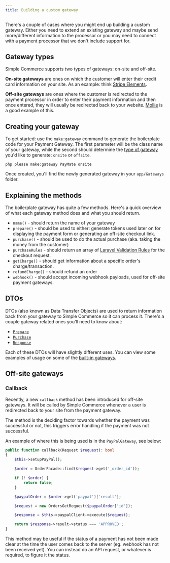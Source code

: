 ```yaml
---
title: Building a custom gateway
---
```


There's a couple of cases where you might end up building a custom gateway. Either you need to extend an existing gateway and maybe send more/different information to the processor or you may need to connect with a payment processor that we don't include support for.

## Gateway types

Simple Commerce supports two types of gateways: on-site and off-site.

**On-site gateways** are ones on which the customer will enter their credit card information on your site. As an example: think [Stripe Elements](https://stripe.com/en-gb/payments/elements).

**Off-site gateways** are ones where the customer is redirected to the payment processor in order to enter their payment information and then once entered, they will usually be redirected back to your website. [Mollie](https://www.mollie.com/) is a good example of this.

## Creating your gateway

To get started: use the `make:gateway` command to generate the boilerplate code for your Payment Gateway. The first parameter will be the class name of your gateway, while the second should determine the [type of gateway](#content-gateway-types) you'd like to generate: `onsite` or `offsite`.

```
php please make:gateway PayMate onsite
```

Once created, you'll find the newly generated gateway in your `app/Gateways` folder.

## Explaining the methods

The boilerplate gateway has quite a few methods. Here's a quick overview of what each gateway method does and what you should return.

* `name()` - should return the name of your gateway
* `prepare()` - should be used to either: generate tokens used later on for displaying the payment form or generating an off-site checkout link.
* `purchase()` - should be used to do the actual purchase (aka. taking the money from the customer)
* `purchaseRules` - should return an array of [Laravel Validation Rules](https://laravel.com/docs/master/validation#available-validation-rules) for the checkout request.
* `getCharge()` - should get information about a specific order's charge/transaction.
* `refundCharge()` - should refund an order
* `webhook()` - should accept incoming webhook payloads, used for off-site payment gateways.

## DTOs

DTOs (also known as Data Transfer Objects) are used to return information back from your gateway to Simple Commerce so it can process it. There's a couple gateway related ones you'll need to know about:

* [`Prepare`](https://github.com/doublethreedigital/simple-commerce/blob/master/src/Gateways/Prepare.php)
* [`Purchase`](https://github.com/doublethreedigital/simple-commerce/blob/master/src/Gateways/Purchase.php)
* [`Response`](https://github.com/doublethreedigital/simple-commerce/blob/master/src/Gateways/Response.php)

Each of these DTOs will have slightly different uses. You can view some examples of usage on some of the [built-in gateways](https://github.com/doublethreedigital/simple-commerce/tree/master/src/Gateways/Builtin).

## Off-site gateways

### Callback

Recently, a new `callback` method has been introduced for off-site gateways. It will be called by Simple Commerce whenever a user is redirected back to your site from the payment gateway.

The method is the deciding factor towards whether the payment was successful or not, this triggers error handling if the payment was not successful.

An example of where this is being used is in the `PayPalGateway`, see below:

```php
public function callback(Request $request): bool
{
    $this->setupPayPal();

    $order = OrderFacade::find($request->get('_order_id'));

    if (! $order) {
        return false;
    }

    $paypalOrder = $order->get('paypal')['result'];

    $request = new OrdersGetRequest($paypalOrder['id']);

    $response = $this->paypalClient->execute($request);

    return $response->result->status === 'APPROVED';
}
```

This method may be useful if the status of a payment has not been made clear at the time the user comes back to the server (eg. webhook has not been received yet). You can instead do an API request, or whatever is required, to figure it the status.
